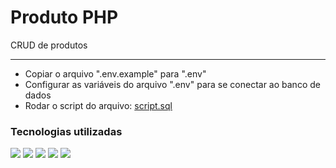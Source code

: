 # Produto PHP

CRUD de produtos

<hr>

- Copiar o arquivo ".env.example" para ".env"
- Configurar as variáveis do arquivo ".env" para se conectar ao banco de dados
- Rodar o script do arquivo: <a href="script.sql">script.sql</a>

### Tecnologias utilizadas

<div display="inline">
    <img src="https://img.shields.io/badge/PHP-777BB4?style=for-the-badge&logo=php&logoColor=white">
    <img src="https://img.shields.io/badge/MySQL-005C84?style=for-the-badge&logo=mysql&logoColor=white">
    <img src="https://img.shields.io/badge/Bootstrap-563D7C?style=for-the-badge&logo=bootstrap&logoColor=white">
    <img src="https://img.shields.io/badge/JavaScript-F7DF1E?style=for-the-badge&logo=javascript&logoColor=black">
    <img src="https://img.shields.io/badge/HTML5-E34F26?style=for-the-badge&logo=html5&logoColor=white">
</div>

